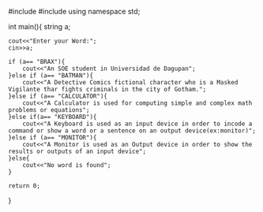 #include <iostream>
#include <string>
using namespace std;

int main(){
    string a;

    cout<<"Enter your Word:";
    cin>>a;

    if (a== "BRAX"){
        cout<<"An SOE student in Universidad de Dagupan";
    }else if (a== "BATMAN"){
        cout<<"A Detective Comics fictional character who is a Masked Vigilante thar fights criminals in the city of Gotham.";
    }else if (a== "CALCULATOR"){
        cout<<"A Calculator is used for computing simple and complex math problems or equations";
    }else if(a== "KEYBOARD"){
        cout<<"A Keyboard is used as an input device in order to incode a command or show a word or a sentence on an output device(ex:monitor)";
    }else if (a== "MONITOR"){
        cout<<"A Monitor is used as an Output device in order to show the results or outputs of an input device";
    }else{
        cout<<"No word is found";
    }

    return 0;
}
